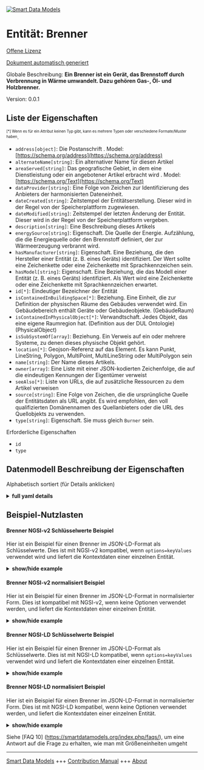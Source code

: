 <!-- 10-Header -->  
[![Smart Data Models](https://smartdatamodels.org/wp-content/uploads/2022/01/SmartDataModels_logo.png "Logo")](https://smartdatamodels.org)  
Entität: Brenner  
================<!-- /10-Header -->  
<!-- 15-License -->  
[Offene Lizenz](https://github.com/smart-data-models//dataModel.S4BLDG/blob/master/Burner/LICENSE.md)  
[Dokument automatisch generiert](https://docs.google.com/presentation/d/e/2PACX-1vTs-Ng5dIAwkg91oTTUdt8ua7woBXhPnwavZ0FxgR8BsAI_Ek3C5q97Nd94HS8KhP-r_quD4H0fgyt3/pub?start=false&loop=false&delayms=3000#slide=id.gb715ace035_0_60)  
<!-- /15-License -->  
<!-- 20-Description -->  
Globale Beschreibung: **Ein Brenner ist ein Gerät, das Brennstoff durch Verbrennung in Wärme umwandelt. Dazu gehören Gas-, Öl- und Holzbrenner.**  
Version: 0.0.1  
<!-- /20-Description -->  
<!-- 30-PropertiesList -->  

## Liste der Eigenschaften  

<sup><sub>[*] Wenn es für ein Attribut keinen Typ gibt, kann es mehrere Typen oder verschiedene Formate/Muster haben</sub></sup>.  
- `address[object]`: Die Postanschrift  . Model: [https://schema.org/address](https://schema.org/address)- `alternateName[string]`: Ein alternativer Name für diesen Artikel  - `areaServed[string]`: Das geografische Gebiet, in dem eine Dienstleistung oder ein angebotener Artikel erbracht wird  . Model: [https://schema.org/Text](https://schema.org/Text)- `dataProvider[string]`: Eine Folge von Zeichen zur Identifizierung des Anbieters der harmonisierten Dateneinheit.  - `dateCreated[string]`: Zeitstempel der Entitätserstellung. Dieser wird in der Regel von der Speicherplattform zugewiesen.  - `dateModified[string]`: Zeitstempel der letzten Änderung der Entität. Dieser wird in der Regel von der Speicherplattform vergeben.  - `description[string]`: Eine Beschreibung dieses Artikels  - `energySource[string]`: Eigenschaft. Die Quelle der Energie. Aufzählung, die die Energiequelle oder den Brennstoff definiert, der zur Wärmeerzeugung verbrannt wird.  - `hasManufacturer[string]`: Eigenschaft. Eine Beziehung, die den Hersteller einer Entität (z. B. eines Geräts) identifiziert. Der Wert sollte eine Zeichenkette oder eine Zeichenkette mit Sprachkennzeichen sein.  - `hasModel[string]`: Eigenschaft. Eine Beziehung, die das Modell einer Entität (z. B. eines Geräts) identifiziert. Als Wert wird eine Zeichenkette oder eine Zeichenkette mit Sprachkennzeichen erwartet.  - `id[*]`: Eindeutiger Bezeichner der Entität  - `isContainedInBuildingSpace[*]`: Beziehung. Eine Einheit, die zur Definition der physischen Räume des Gebäudes verwendet wird. Ein Gebäudebereich enthält Geräte oder Gebäudeobjekte. (GebäudeRaum)  - `isContainedInPhysicalObject[*]`: Verwandtschaft. Jedes Objekt, das eine eigene Raumregion hat.  (Definition aus der DUL Ontologie) (PhysicalObject)  - `isSubSystemOf[array]`: Beziehung. Ein Verweis auf ein oder mehrere Systeme, zu denen dieses physische Objekt gehört.  - `location[*]`: Geojson-Referenz auf das Element. Es kann Punkt, LineString, Polygon, MultiPoint, MultiLineString oder MultiPolygon sein  - `name[string]`: Der Name dieses Artikels.  - `owner[array]`: Eine Liste mit einer JSON-kodierten Zeichenfolge, die auf die eindeutigen Kennungen der Eigentümer verweist  - `seeAlso[*]`: Liste von URLs, die auf zusätzliche Ressourcen zu dem Artikel verweisen  - `source[string]`: Eine Folge von Zeichen, die die ursprüngliche Quelle der Entitätsdaten als URL angibt. Es wird empfohlen, den voll qualifizierten Domänennamen des Quellanbieters oder die URL des Quellobjekts zu verwenden.  - `type[string]`: Eigenschaft. Sie muss gleich `Burner` sein.  <!-- /30-PropertiesList -->  
<!-- 35-RequiredProperties -->  
Erforderliche Eigenschaften  
- `id`  - `type`  <!-- /35-RequiredProperties -->  
<!-- 40-RequiredProperties -->  
<!-- /40-RequiredProperties -->  
<!-- 50-DataModelHeader -->  
## Datenmodell Beschreibung der Eigenschaften  
Alphabetisch sortiert (für Details anklicken)  
<!-- /50-DataModelHeader -->  
<!-- 60-ModelYaml -->  
<details><summary><strong>full yaml details</strong></summary>    
```yaml  
Burner:    
  description: 'A burner is a device that converts fuel into heat through combustion. It includes gas, oil, and wood burners.'    
  properties:    
    address:    
      description: The mailing address    
      properties:    
        addressCountry:    
          description: 'Property. The country. For example, Spain. Model:''https://schema.org/addressCountry'''    
          type: string    
        addressLocality:    
          description: 'Property. The locality in which the street address is, and which is in the region. Model:''https://schema.org/addressLocality'''    
          type: string    
        addressRegion:    
          description: 'Property. The region in which the locality is, and which is in the country. Model:''https://schema.org/addressRegion'''    
          type: string    
        district:    
          description: 'A district is a type of administrative division that, in some countries, is managed by the local government.'    
          type: string    
        postOfficeBoxNumber:    
          description: 'Property. The post office box number for PO box addresses. For example, 03578. Model:''https://schema.org/postOfficeBoxNumber'''    
          type: string    
        postalCode:    
          description: 'Property. The postal code. For example, 24004. Model:''https://schema.org/https://schema.org/postalCode'''    
          type: string    
        streetAddress:    
          description: 'Property. The street address. Model:''https://schema.org/streetAddress'''    
          type: string    
        streetNr:    
          description: Number identifying a specific property on a public street.    
          type: string    
      type: object    
      x-ngsi:    
        model: https://schema.org/address    
        type: Property    
    alternateName:    
      description: An alternative name for this item    
      type: string    
      x-ngsi:    
        type: Property    
    areaServed:    
      description: The geographic area where a service or offered item is provided    
      type: string    
      x-ngsi:    
        model: https://schema.org/Text    
        type: Property    
    dataProvider:    
      description: A sequence of characters identifying the provider of the harmonised data entity.    
      type: string    
      x-ngsi:    
        type: Property    
    dateCreated:    
      description: Entity creation timestamp. This will usually be allocated by the storage platform.    
      format: date-time    
      type: string    
      x-ngsi:    
        type: Property    
    dateModified:    
      description: Timestamp of the last modification of the entity. This will usually be allocated by the storage platform.    
      format: date-time    
      type: string    
      x-ngsi:    
        type: Property    
    description:    
      description: A description of this item    
      type: string    
      x-ngsi:    
        type: Property    
    energySource:    
      description: Property. The source of energy. Enumeration defining the energy source or fuel combusted to generate heat.    
      type: string    
      x-ngsi:    
        type: Property    
    hasManufacturer:    
      description: 'Property. A relationship identifying the manufacturer of an entity (e.g., device). The value is expected to be a string or a string with language tag.'    
      type: string    
      x-ngsi:    
        type: Property    
    hasModel:    
      description: 'Property. A relationship identifying the model of an entity (e.g., device). The value is expected to be a string or a string with language tag.'    
      type: string    
      x-ngsi:    
        type: Property    
    id:    
      anyOf: &burner_-_properties_-_iscontainedinbuildingspace_-_anyof    
        - description: Property. Identifier format of any NGSI entity    
          maxLength: 256    
          minLength: 1    
          pattern: ^[\w\-\.\{\}\$\+\*\[\]`|~^@!,:\\]+$    
          type: string    
        - description: Property. Identifier format of any NGSI entity    
          format: uri    
          type: string    
      description: Unique identifier of the entity    
      x-ngsi:    
        type: Property    
    isContainedInBuildingSpace:    
      anyOf: *burner_-_properties_-_iscontainedinbuildingspace_-_anyof    
      description: Relationship. An entity used to define the physical spaces of the building. A building space contains devices or building objects. (BuildingSpace)    
      x-ngsi:    
        type: Property    
    isContainedInPhysicalObject:    
      anyOf: *burner_-_properties_-_iscontainedinbuildingspace_-_anyof    
      description: Relationship. Any Object that has a proper space region.  (Definition extracted from DUL ontology) (PhysicalObject)    
      x-ngsi:    
        type: Property    
    isSubSystemOf:    
      description: Relationship. A reference to a system(s) that this Physical Object is part of.    
      items:    
        anyOf: *burner_-_properties_-_iscontainedinbuildingspace_-_anyof    
        description: Property. Unique identifier of the entity    
      type: array    
      x-ngsi:    
        type: Relationship    
    location:    
      description: 'Geojson reference to the item. It can be Point, LineString, Polygon, MultiPoint, MultiLineString or MultiPolygon'    
      oneOf:    
        - description: GeoProperty. Geojson reference to the item. Point    
          properties:    
            bbox:    
              items:    
                type: number    
              minItems: 4    
              type: array    
            coordinates:    
              items:    
                type: number    
              minItems: 2    
              type: array    
            type:    
              enum:    
                - Point    
              type: string    
          required:    
            - type    
            - coordinates    
          title: GeoJSON Point    
          type: object    
        - description: GeoProperty. Geojson reference to the item. LineString    
          properties:    
            bbox:    
              items:    
                type: number    
              minItems: 4    
              type: array    
            coordinates:    
              items:    
                items:    
                  type: number    
                minItems: 2    
                type: array    
              minItems: 2    
              type: array    
            type:    
              enum:    
                - LineString    
              type: string    
          required:    
            - type    
            - coordinates    
          title: GeoJSON LineString    
          type: object    
        - description: GeoProperty. Geojson reference to the item. Polygon    
          properties:    
            bbox:    
              items:    
                type: number    
              minItems: 4    
              type: array    
            coordinates:    
              items:    
                items:    
                  items:    
                    type: number    
                  minItems: 2    
                  type: array    
                minItems: 4    
                type: array    
              type: array    
            type:    
              enum:    
                - Polygon    
              type: string    
          required:    
            - type    
            - coordinates    
          title: GeoJSON Polygon    
          type: object    
        - description: GeoProperty. Geojson reference to the item. MultiPoint    
          properties:    
            bbox:    
              items:    
                type: number    
              minItems: 4    
              type: array    
            coordinates:    
              items:    
                items:    
                  type: number    
                minItems: 2    
                type: array    
              type: array    
            type:    
              enum:    
                - MultiPoint    
              type: string    
          required:    
            - type    
            - coordinates    
          title: GeoJSON MultiPoint    
          type: object    
        - description: GeoProperty. Geojson reference to the item. MultiLineString    
          properties:    
            bbox:    
              items:    
                type: number    
              minItems: 4    
              type: array    
            coordinates:    
              items:    
                items:    
                  items:    
                    type: number    
                  minItems: 2    
                  type: array    
                minItems: 2    
                type: array    
              type: array    
            type:    
              enum:    
                - MultiLineString    
              type: string    
          required:    
            - type    
            - coordinates    
          title: GeoJSON MultiLineString    
          type: object    
        - description: GeoProperty. Geojson reference to the item. MultiLineString    
          properties:    
            bbox:    
              items:    
                type: number    
              minItems: 4    
              type: array    
            coordinates:    
              items:    
                items:    
                  items:    
                    items:    
                      type: number    
                    minItems: 2    
                    type: array    
                  minItems: 4    
                  type: array    
                type: array    
              type: array    
            type:    
              enum:    
                - MultiPolygon    
              type: string    
          required:    
            - type    
            - coordinates    
          title: GeoJSON MultiPolygon    
          type: object    
      x-ngsi:    
        type: GeoProperty    
    name:    
      description: The name of this item.    
      type: string    
      x-ngsi:    
        type: Property    
    owner:    
      description: A List containing a JSON encoded sequence of characters referencing the unique Ids of the owner(s)    
      items:    
        anyOf: *burner_-_properties_-_iscontainedinbuildingspace_-_anyof    
        description: Property. Unique identifier of the entity    
      type: array    
      x-ngsi:    
        type: Property    
    seeAlso:    
      description: list of uri pointing to additional resources about the item    
      oneOf:    
        - items:    
            format: uri    
            type: string    
          minItems: 1    
          type: array    
        - format: uri    
          type: string    
      x-ngsi:    
        type: Property    
    source:    
      description: 'A sequence of characters giving the original source of the entity data as a URL. Recommended to be the fully qualified domain name of the source provider, or the URL to the source object.'    
      type: string    
      x-ngsi:    
        type: Property    
    type:    
      description: Property. It must be equal to `Burner`.    
      enum:    
        - Burner    
      type: string    
      x-ngsi:    
        type: Property    
  required:    
    - id    
    - type    
  type: object    
  x-derived-from: "https://saref.etsi.org/saref4bldg/v1.1.2/#s4bldg:Burner"    
  x-disclaimer: 'Redistribution and use in source and binary forms, with or without modification, are permitted  provided that the license conditions are met. Copyleft (c) 2022 Contributors to Smart Data Models Program'    
  x-license-url: https://github.com/smart-data-models/dataModel.S4BLDG/blob/master/Burner/LICENSE.md    
  x-model-schema: https://smart-data-models.github.com/dataModel.SAREF4BLDG/Burner/schema.json    
  x-model-tags: SAREF Burner    
  x-version: 0.0.1    
```  
</details>    
<!-- /60-ModelYaml -->  
<!-- 70-MiddleNotes -->  
<!-- /70-MiddleNotes -->  
<!-- 80-Examples -->  
## Beispiel-Nutzlasten  
#### Brenner NGSI-v2 Schlüsselwerte Beispiel  
Hier ist ein Beispiel für einen Brenner im JSON-LD-Format als Schlüsselwerte. Dies ist mit NGSI-v2 kompatibel, wenn `options=keyValues` verwendet wird und liefert die Kontextdaten einer einzelnen Entität.  
<details><summary><strong>show/hide example</strong></summary>    
```json  
{  
  "id": "urn:ngsi-ld:Burner:57ee4f97-e73f-42b7-a5d1-abadac0160df",  
  "type": "Burner",  
  "energySource": "Hawaii",  
  "isContainedInBuildingSpace": "urn:ngsi-ld:BuildingSpace:b7a42278-ecad-4219-bcfb-61044ba28feb",  
  "isContainedInPhysicalObject": "urn:ngsi-ld:PhysicalObject:05c6475a-3aae-489b-8379-516e0d24d950",  
  "isSubSystemOf": [  
    "urn:ngsi-ld:System:abc190c6-e33a-4e70-9538-de5fb54a53dd",  
    "urn:ngsi-ld:System:6311081e-c999-45a0-8856-510f4d756c8b",  
    "urn:ngsi-ld:System:30f0aac4-ce5a-465a-97d7-f261767bff28"  
  ],  
  "hasManufacturer": "Burner Company Inc.",  
  "hasModel": "Burner 0.1.2",  
  "dateCreated": "2023-01-26T11:10:49Z",  
  "dateModified": "2023-01-26T04:11:49Z",  
  "source": "Import",  
  "name": "Burner",  
  "alternateName": "Burner type 2",  
  "description": "Burner of limited Burner types",  
  "dataProvider": "IFC file"  
}  
```  
</details>  
#### Brenner NGSI-v2 normalisiert Beispiel  
Hier ist ein Beispiel für einen Brenner im JSON-LD-Format in normalisierter Form. Dies ist kompatibel mit NGSI-v2, wenn keine Optionen verwendet werden, und liefert die Kontextdaten einer einzelnen Entität.  
<details><summary><strong>show/hide example</strong></summary>    
```json  
{  
  "id": "urn:ngsi-ld:Burner:13aa97b0-0dea-4c18-91e3-bdd384861b75",  
  "type": "Burner",  
  "energySource": {  
    "type": "Text",  
    "value": "Creative"  
  },  
  "isContainedInBuildingSpace": {  
    "type": "Relationship",  
    "value": "urn:ngsi-ld:BuildingSpace:86af140b-763f-4bd0-93cc-91a0d601ad28"  
  },  
  "isContainedInPhysicalObject": {  
    "type": "Relationship",  
    "value": "urn:ngsi-ld:PhysicalObject:925b1db4-c39f-4a17-94db-7914d7eb703e"  
  },  
  "isSubSystemOf": {  
    "type": "array",  
    "value": [  
      {  
        "type": "Relationship",  
        "value": "urn:ngsi-ld:System:f5f4b44d-9071-4234-b20a-56cb3e28aa26"  
      },  
      {  
        "type": "Relationship",  
        "value": "urn:ngsi-ld:System:0686ff8c-1c6e-4a06-a955-4e3f17bbe9ee"  
      },  
      {  
        "type": "Relationship",  
        "value": "urn:ngsi-ld:System:5e7341dd-71a3-445c-9623-98331d97c002"  
      }  
    ]  
  },  
  "hasManufacturer": {  
    "type": "Text",  
    "value": "Burner Company Inc."  
  },  
  "hasModel": {  
    "type": "Text",  
    "value": "Burner 0.1.2"  
  },  
  "dateCreated": {  
    "type": "DateTime",  
    "value": "2023-01-25T14:50:18.0448295+01:00"  
  },  
  "dateModified": {  
    "type": "DateTime",  
    "value": "2023-01-25T22:03:55.6685756+01:00"  
  },  
  "source": {  
    "type": "Text",  
    "value": "Import"  
  },  
  "name": {  
    "type": "Text",  
    "value": "Burner"  
  },  
  "alternateName": {  
    "type": "Text",  
    "value": "Burner type 2"  
  },  
  "description": {  
    "type": "Text",  
    "value": "Burner of limited Burner types"  
  },  
  "dataProvider": {  
    "type": "Text",  
    "value": "IFC file"  
  }  
}  
```  
</details>  
#### Brenner NGSI-LD Schlüsselwerte Beispiel  
Hier ist ein Beispiel für einen Brenner im JSON-LD-Format als Schlüsselwerte. Dies ist mit NGSI-LD kompatibel, wenn `options=keyValues` verwendet wird und liefert die Kontextdaten einer einzelnen Entität.  
<details><summary><strong>show/hide example</strong></summary>    
```json  
{  
  "id": "urn:ngsi-ld:Burner:f3031bdd-1200-46ef-a4fd-d4cf75e7fc40",  
  "type": "Burner",  
  "energySource": "payment",  
  "isContainedInBuildingSpace": "urn:ngsi-ld:BuildingSpace:69fbb678-74eb-4e22-bcbf-573de85bb807",  
  "isContainedInPhysicalObject": "urn:ngsi-ld:PhysicalObject:30c80727-7e04-404d-bed6-173f7e64fad9",  
  "isSubSystemOf": [  
    "urn:ngsi-ld:System:5057e5dd-a9aa-4068-baef-b145976f42a6",  
    "urn:ngsi-ld:System:371ac047-54b4-4ad0-83ee-3737918a4ac2",  
    "urn:ngsi-ld:System:cb261821-28ed-4fc8-9651-1017dba293b0"  
  ],  
  "hasManufacturer": "Burner Company Inc.",  
  "hasModel": "Burner 0.1.2",  
  "dateCreated": "2023-01-26T09:15:49Z",  
  "dateModified": "2023-01-26T05:16:31Z",  
  "source": "Import",  
  "name": "Burner",  
  "alternateName": "Burner type 2",  
  "description": "Burner of limited Burner types",  
  "dataProvider": "IFC file",  
  "@context": [  
    "https://raw.githubusercontent.com/smart-data-models/dataModel.S4BLDG/master/context.jsonld",  
    "https://uri.etsi.org/ngsi-ld/v1/ngsi-ld-core-context.jsonld"  
  ]  
}  
```  
</details>  
#### Brenner NGSI-LD normalisiert Beispiel  
Hier ist ein Beispiel für einen Brenner im JSON-LD-Format in normalisierter Form. Dies ist mit NGSI-LD kompatibel, wenn keine Optionen verwendet werden, und liefert die Kontextdaten einer einzelnen Entität.  
<details><summary><strong>show/hide example</strong></summary>    
```json  
{  
  "id": "urn:ngsi-ld:Burner:160a0bcf-c82a-46bd-b7d6-376fdc4fe4ee",  
  "type": "Burner",  
  "energySource": {  
    "type": "Property",  
    "value": "Texas"  
  },  
  "isContainedInBuildingSpace": {  
    "type": "Relationship",  
    "object": "urn:ngsi-ld:BuildingSpace:ec0a854e-9aeb-43c1-b7ea-a07cf7945d4c"  
  },  
  "isContainedInPhysicalObject": {  
    "type": "Relationship",  
    "object": "urn:ngsi-ld:PhysicalObject:f2b2b100-fa4b-4e5c-ae2a-c987d75c5807"  
  },  
  "isSubSystemOf": [  
    {  
      "type": "Relationship",  
      "object": "urn:ngsi-ld:System:7fa89a63-7d50-4eee-bbad-50e57f37555c"  
    },  
    {  
      "type": "Relationship",  
      "object": "urn:ngsi-ld:System:d258fa75-ee4a-4cca-95dc-6483203ed4ff"  
    },  
    {  
      "type": "Relationship",  
      "object": "urn:ngsi-ld:System:4224343e-8cbb-445a-8df3-e36e24fdcff1"  
    }  
  ],  
  "hasManufacturer": {  
    "type": "Property",  
    "value": "Burner Company Inc."  
  },  
  "hasModel": {  
    "type": "Property",  
    "value": "Burner 0.1.2"  
  },  
  "dateCreated": {  
    "type": "Property",  
    "value": "2023-01-25T19:58:22Z"  
  },  
  "dateModified": {  
    "type": "Property",  
    "value": "2023-01-26T06:56:25Z"  
  },  
  "source": {  
    "type": "Property",  
    "value": "Import"  
  },  
  "name": {  
    "type": "Property",  
    "value": "Burner"  
  },  
  "alternateName": {  
    "type": "Property",  
    "value": "Burner type 2"  
  },  
  "description": {  
    "type": "Property",  
    "value": "Burner of limited Burner types"  
  },  
  "dataProvider": {  
    "type": "Property",  
    "value": "IFC file"  
  },  
  "@context": [  
    "https://raw.githubusercontent.com/smart-data-models/dataModel.S4BLDG/master/context.jsonld",  
    "https://uri.etsi.org/ngsi-ld/v1/ngsi-ld-core-context.jsonld"  
  ]  
}  
```  
</details><!-- /80-Examples -->  
<!-- 90-FooterNotes -->  
<!-- /90-FooterNotes -->  
<!-- 95-Units -->  
Siehe [FAQ 10] (https://smartdatamodels.org/index.php/faqs/), um eine Antwort auf die Frage zu erhalten, wie man mit Größeneinheiten umgeht  
<!-- /95-Units -->  
<!-- 97-LastFooter -->  
---  
[Smart Data Models](https://smartdatamodels.org) +++ [Contribution Manual](https://bit.ly/contribution_manual) +++ [About](https://bit.ly/Introduction_SDM)<!-- /97-LastFooter -->  
